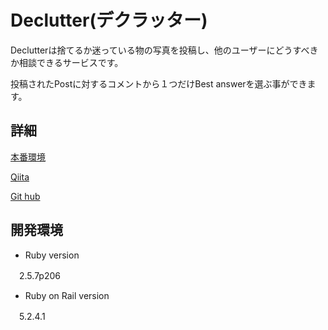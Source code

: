 # Declutter(デクラッター)

 Declutterは捨てるか迷っている物の写真を投稿し、他のユーザーにどうすべきか相談できるサービスです。
 
 投稿されたPostに対するコメントから１つだけBest answerを選ぶ事ができます。
 
## 詳細

[本番環境](https://declutter-app.com)

[Qiita](https://qiita.com/max_xam369/private/3dcf33bdc2209c273d54)

[Git hub](https://github.com/hiroki369/Portfolio_declutter/)
 
 

## 開発環境
* Ruby version

　2.5.7p206

* Ruby on Rail version

　5.2.4.1


